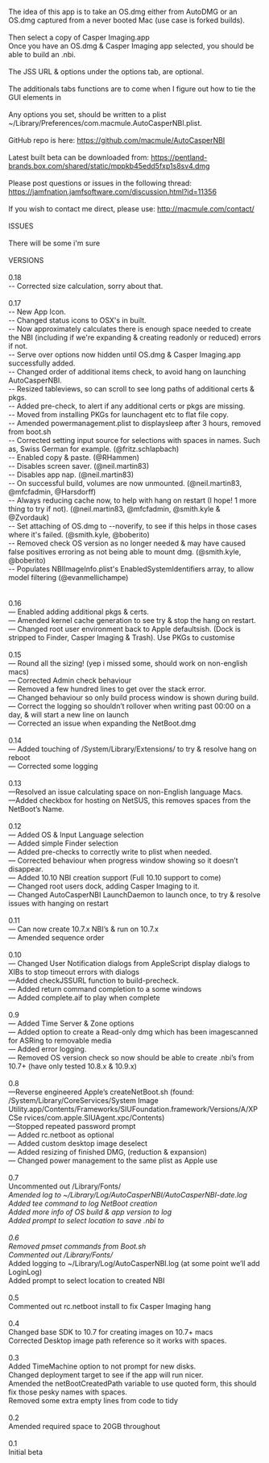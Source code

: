The idea of this app is to take an OS.dmg either from AutoDMG or an OS.dmg captured from a never booted Mac (use case is forked builds).<br>
<br>
Then select a copy of Casper Imaging.app<br>
Once you have an OS.dmg & Casper Imaging app selected, you should be able to build an .nbi.<br>
<br>
The JSS URL & options under the options tab, are optional.<br>
<br>
The additionals tabs functions are to come when I figure out how to tie the GUI elements in<br>
<br>
Any options you set, should be written to a plist ~/Library/Preferences/com.macmule.AutoCasperNBI.plist.<br>
<br>
GitHub repo is here: https://github.com/macmule/AutoCasperNBI<br>
<br>
Latest built beta can be downloaded from:  https://pentland-brands.box.com/shared/static/mppkb45edd5fxp1s8sv4.dmg<br>
<br>
Please post questions or issues in the following thread: https://jamfnation.jamfsoftware.com/discussion.html?id=11356<br>
<br>
If you wish to contact me direct, please use: http://macmule.com/contact/<br>
<br>
ISSUES<br>
<br>
There will be some i'm sure<br>
<br>
VERSIONS<br>
<br>
0.18<br>
-- Corrected size calculation, sorry about that.<br>
<br>
0.17<br>
-- New App Icon.<br>
-- Changed status icons to OSX's in built.<br>
-- Now approximately calculates there is enough space needed to create the NBI (including if we're expanding & creating readonly or reduced) errors if not.<br>
-- Serve over options now hidden until OS.dmg & Casper Imaging.app successfully added.<br>
-- Changed order of additional items check, to avoid hang on launching<br>
AutoCasperNBI.<br>
-- Resized tableviews, so can scroll to see long paths of additional certs & pkgs.<br>
-- Added pre-check, to alert if any additional certs or pkgs are missing.<br>
-- Moved from installing PKGs for launchagent etc to flat file copy.<br>
-- Amended powermanagement.plist to displaysleep after 3 hours, removed from boot.sh<br>
-- Corrected setting input source for selections with spaces in names. Such as, Swiss German for example. (@fritz.schlapbach)<br>
-- Enabled copy & paste. (@RHammen)<br>
-- Disables screen saver. (@neil.martin83)<br>
-- Disables app nap. (@neil.martin83)<br>
-- On successful build, volumes are now unmounted. (@neil.martin83, @mfcfadmin, @Harsdorff)<br>
-- Always reducing cache now, to help with hang on restart (I hope! 1 more thing to try if not). (@neil.martin83, @mfcfadmin, @smith.kyle & @Zvordauk)<br>
-- Set attaching of OS.dmg to --noverify, to see if this helps in those cases where it's failed. (@smith.kyle, @boberito)<br>
-- Removed check OS version as no longer needed & may have caused false positives erroring as not being able to mount dmg. (@smith.kyle, @boberito)<br>
-- Populates NBIImageInfo.plist's EnabledSystemIdentifiers array, to allow model filtering (@evanmellichampe)<br>
<br>
<br>
0.16<br>
— Enabled adding additional pkgs & certs.<br>
— Amended kernel cache generation to see try & stop the hang on restart.<br>
— Changed root user environment back to Apple defaultsish. (Dock is stripped to Finder, Casper Imaging & Trash). Use PKGs to customise<br>
<br>
0.15<br>
— Round all the sizing! (yep i missed some, should work on non-english
macs)<br>
— Corrected Admin check behaviour<br>
— Removed a few hundred lines to get over the stack error.<br>
— Changed behaviour so only build process window is shown during build.<br>
— Correct the logging so shouldn’t rollover when writing past 00:00 on
a day, & will start a new line on launch<br>
— Corrected an issue when expanding the NetBoot.dmg<br>
<br>
0.14<br>
— Added touching of /System/Library/Extensions/ to try & resolve hang
on reboot<br>
— Corrected some logging <br>
<br>
0.13<br>
—Resolved an issue calculating space on non-English language Macs.<br>
—Added checkbox for hosting on NetSUS, this removes spaces from the NetBoot’s Name.<br>
<br>
0.12<br>
— Added OS & Input Language selection<br>
— Added simple Finder selection<br>
— Added pre-checks to correctly write to plist when needed.<br>
— Corrected behaviour when progress window showing so it doesn’t disappear.<br>
— Added 10.10 NBI creation support (Full 10.10 support to come)<br>
— Changed root users dock, adding Casper Imaging to it.<br>
— Changed AutoCasperNBI LaunchDaemon to launch once, to try & resolve issues with hanging on restart<br>
<br>
0.11<br>
— Can now create 10.7.x NBI’s & run on 10.7.x<br>
— Amended sequence order<br>
<br>
0.10<br>
— Changed User Notification dialogs from AppleScript display dialogs to
XIBs to stop timeout errors with dialogs<br>
—Added checkJSSURL function to build-precheck.<br>
— Added return command completion to a some windows<br>
— Added complete.aif to play when complete<br>
<br>
0.9<br>
— Added Time Server & Zone options<br>
— Added option to create a Read-only dmg which has been imagescanned
for ASRing to removable media<br>
— Added error logging.<br>
— Removed OS version check so now should be able to create .nbi’s from
10.7+ (have only tested 10.8.x & 10.9.x)<br>
<br>
0.8<br>
—Reverse engineered Apple’s createNetBoot.sh (found:
/System/Library/CoreServices/System Image
Utility.app/Contents/Frameworks/SIUFoundation.framework/Versions/A/XPCSe
rvices/com.apple.SIUAgent.xpc/Contents)<br>
—Stopped repeated password prompt<br>
— Added rc.netboot as optional<br>
— Added custom desktop image deselect<br>
— Added resizing of finished DMG, (reduction & expansion)<br>
— Changed power management to the same plist as Apple use<br>
<br>
0.7<br>
Uncommented out /Library/Fonts/*<br>
Amended log to ~/Library/Log/AutoCasperNBI/AutoCasperNBI-date.log<br>
Added tee command to log NetBoot creation<br>
Added more info of OS build & app version to log<br>
Added prompt to select location to save .nbi to<br>
<br>
0.6<br>
Removed pmset commands from Boot.sh<br>
Commented out /Library/Fonts/*<br>
Added logging to ~/Library/Log/AutoCasperNBI.log (at some point we’ll add LoginLog)<br>
Added prompt to select location to created NBI<br>
<br>
0.5 <br>
Commented out rc.netboot install to fix Casper Imaging hang<br>
<br>
0.4<br>
Changed base SDK to 10.7 for creating images on 10.7+ macs<br>
Corrected Desktop image path reference so it works with spaces.<br>
<br>
0.3<br>
Added TimeMachine option to not prompt for new disks.<br>
Changed deployment target to see if the app will run nicer.<br>
Amended the netBootCreatedPath variable to use quoted form, this should fix those pesky names with spaces.<br>
Removed some extra empty lines from code to tidy<br>
<br>
0.2<br>
Amended required space to 20GB throughout<br>
<br>
0.1<br>
Initial beta<br>
